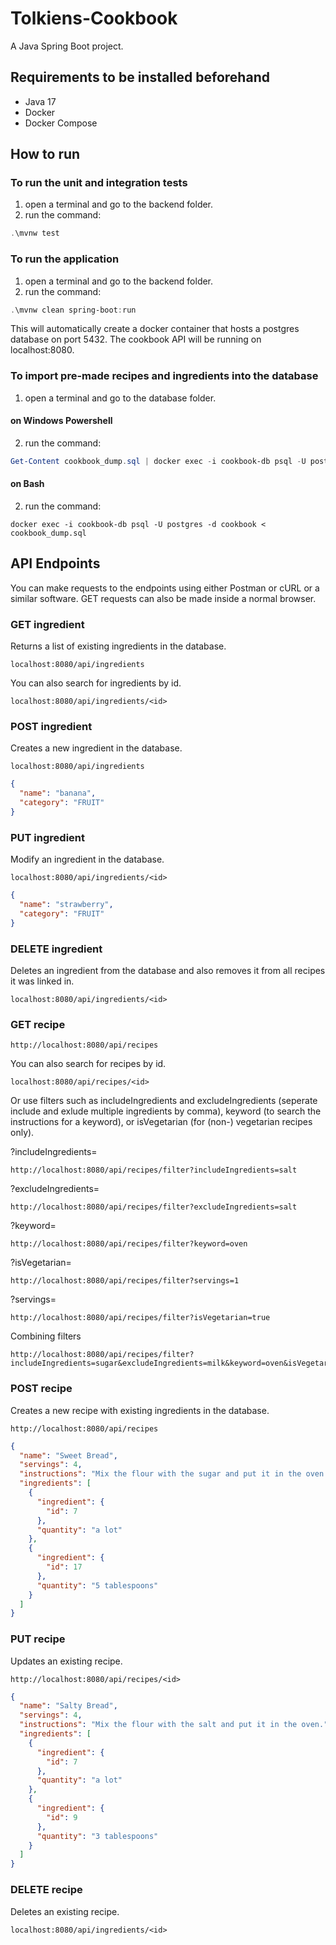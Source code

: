 # Tolkiens-Cookbook
A Java Spring Boot project.

## Requirements to be installed beforehand
- Java 17
- Docker
- Docker Compose

## How to run
### To run the unit and integration tests
1. open a terminal and go to the backend folder. 
2. run the command: 
```PowerShell
.\mvnw test
```

### To run the application
1. open a terminal and go to the backend folder.
2. run the command: 
```PowerShell
.\mvnw clean spring-boot:run
```

This will automatically create a docker container that hosts a postgres database on port 5432. The cookbook API will be running on localhost:8080.

### To import pre-made recipes and ingredients into the database
1. open a terminal and go to the database folder.

#### on Windows Powershell
2. run the command: 
```PowerShell
Get-Content cookbook_dump.sql | docker exec -i cookbook-db psql -U postgres -d cookbook
```

#### on Bash
2. run the command: 
```Shell
docker exec -i cookbook-db psql -U postgres -d cookbook < cookbook_dump.sql
```

## API Endpoints
You can make requests to the endpoints using either Postman or cURL or a similar software. GET requests can also be made inside a normal browser.

### GET ingredient
Returns a list of existing ingredients in the database.

```
localhost:8080/api/ingredients
```

You can also search for ingredients by id.

```
localhost:8080/api/ingredients/<id>
```

### POST ingredient
Creates a new ingredient in the database. 

```
localhost:8080/api/ingredients
```
```JSON
{
  "name": "banana",
  "category": "FRUIT"
}
```

### PUT ingredient
Modify an ingredient in the database.

```
localhost:8080/api/ingredients/<id>
```
```JSON
{
  "name": "strawberry",
  "category": "FRUIT"
}
```

### DELETE ingredient
Deletes an ingredient from the database and also removes it from all recipes it was linked in.

```
localhost:8080/api/ingredients/<id>
```

### GET recipe
```
http://localhost:8080/api/recipes
```

You can also search for recipes by id.
```
localhost:8080/api/recipes/<id>
```

Or use filters such as includeIngredients and excludeIngredients (seperate include and exlude multiple ingredients by comma), keyword (to search the instructions for a keyword), or isVegetarian (for (non-) vegetarian recipes only).

?includeIngredients=<strings split by a comma>
``` 
http://localhost:8080/api/recipes/filter?includeIngredients=salt
```

?excludeIngredients=<strings split by a comma>
``` 
http://localhost:8080/api/recipes/filter?excludeIngredients=salt
```

?keyword=<text>
```
http://localhost:8080/api/recipes/filter?keyword=oven
```

?isVegetarian=<boolean>
```
http://localhost:8080/api/recipes/filter?servings=1
```

?servings=<integer>
```
http://localhost:8080/api/recipes/filter?isVegetarian=true
```

Combining filters
```
http://localhost:8080/api/recipes/filter?includeIngredients=sugar&excludeIngredients=milk&keyword=oven&isVegetarian=false
```

### POST recipe
Creates a new recipe with existing ingredients in the database.
```
http://localhost:8080/api/recipes
```

```JSON
{
  "name": "Sweet Bread",
  "servings": 4,
  "instructions": "Mix the flour with the sugar and put it in the oven.",
  "ingredients": [
    {
      "ingredient": {
        "id": 7
      },
      "quantity": "a lot"
    },
    {
      "ingredient": {
        "id": 17
      },
      "quantity": "5 tablespoons"
    }
  ]
}
```

### PUT recipe
Updates an existing recipe.
```
http://localhost:8080/api/recipes/<id>
```

```JSON
{
  "name": "Salty Bread",
  "servings": 4,
  "instructions": "Mix the flour with the salt and put it in the oven.",
  "ingredients": [
    {
      "ingredient": {
        "id": 7
      },
      "quantity": "a lot"
    },
    {
      "ingredient": {
        "id": 9
      },
      "quantity": "3 tablespoons"
    }
  ]
}
```

### DELETE recipe
Deletes an existing recipe.
```
localhost:8080/api/ingredients/<id>
```